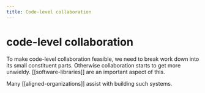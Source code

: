 ```yaml
---
title: Code-level collaboration
---
```


# code-level collaboration

To make code-level collaboration feasible, we need to break work down into its
small constituent parts. Otherwise collaboration starts to get more unwieldy.
[[software-libraries]] are an important aspect of this.

Many [[aligned-organizations]] assist with building such systems.
